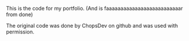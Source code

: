 This is the code for my portfolio. (And is faaaaaaaaaaaaaaaaaaaaaaaaaar from done)

The original code was done by ChopsDev on github and was used with permission.
